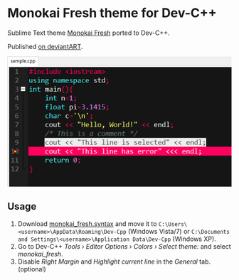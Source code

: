 # Monokai Fresh theme for Dev-C++

Sublime Text theme [Monokai Fresh](http://colorsublime.com/theme/monokai_fresh) ported to Dev-C++.

Published [on deviantART](http://sspathare97.deviantart.com/art/Monokai-Fresh-Theme-For-Dev-C-673643569).

![Screenshot](screenshot.png)

## Usage

1. Download [monokai_fresh.syntax](https://raw.githubusercontent.com/sspathare97/devcpp-monokai_fresh/master/monokai_fresh.syntax) and move it to 
`C:\Users\<username>\AppData\Roaming\Dev-Cpp` (Windows Vista/7) or 
`C:\Documents and Settings\<username>\Application Data\Dev-Cpp` (Windows XP).
2. Go to Dev-C++ _Tools › Editor Options › Colors › Select theme:_ and select _monokai_fresh_.
3. Disable _Right Margin_ and _Highlight current line_ in the _General_ tab. (optional)
